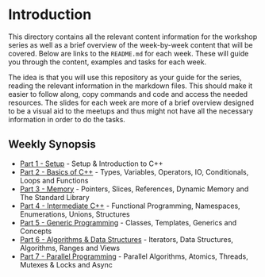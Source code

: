 # Introduction

This directory contains all the relevant content information for the workshop series as well as a brief overview of the week-by-week content that will be covered. Below are links to the `README.md` for each week. These will guide you through the content, examples and tasks for each week.

The idea is that you will use this repository as your guide for the series, reading the relevant information in the markdown files. This should make it easier to follow along, copy commands and code and access the needed resources. The slides for each week are more of a brief overview designed to be a visual aid to the meetups and thus might not have all the necessary information in order to do the tasks.

## Weekly Synopsis

- [Part 1 - Setup](/content/part1/README.md) - Setup & Introduction to C++
- [Part 2 - Basics of C++](/content/part2/README.md) - Types, Variables, Operators, IO, Conditionals, Loops and Functions
- [Part 3 - Memory](/content/part3/README.md) - Pointers, Slices, References, Dynamic Memory and The Standard Library
- [Part 4 - Intermediate C++](/content/part4/README.md) - Functional Programming, Namespaces, Enumerations, Unions, Structures
- [Part 5 - Generic Programming](/content/part5/README.md) - Classes, Templates, Generics and Concepts
- [Part 6 - Algorithms & Data Structures](/content/part6/README.md) - Iterators, Data Structures, Algorithms, Ranges and Views
- [Part 7 - Parallel Programming](/content/part7/README.md) - Parallel Algorithms, Atomics, Threads, Mutexes & Locks and Async
